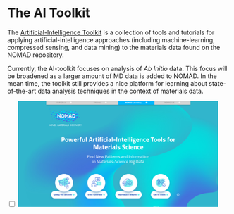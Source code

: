 # The AI Toolkit

The [Artificial-Intelligence Toolkit](https://nomad-lab.eu/aitoolkit) is a collection of tools and tutorials for applying artificial-intelligence approaches (including machine-learning, compressed sensing, and data mining) to the materials data found on the NOMAD repository.

Currently, the AI-toolkit focuses on analysis of *Ab Initio* data. This focus will be broadened as a larger amount of MD data is added to NOMAD. In the mean time, the toolkit still provides a nice platform for learning about state-of-the-art data analysis techniques in the context of materials data.

<!-- You can reach the toolkit by going to "Analyze > AI Toolkit" in the top-left menu on the NOMAD page  You can navigate to the AI toolkit. The specifics of the toolkit is beyond the scope of this tutorial. However, we encourage you to explore its features on your own.

<div class="click-zoom">
    <label>
        <input type="checkbox">
        <img src="../assets/part1_explore/navigate_AI_toolkit.png" alt="Nav AI-TK" width="75%" title="Navigation to AI toolkit">
    </label>
</div> -->

<div class="click-zoom">
    <label>
        <input type="checkbox">
        <img src="../../assets/part1_explore/AI_toolkit.png" alt="AI-TK" width="90%" title="AI toolkit">
    </label>
</div>